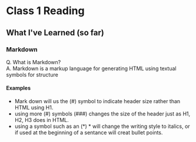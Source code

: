 # Class 1 Reading

## What I've Learned (so far)

### Markdown
Q. What is Markdown?  
A. Markdown is a markup language for generating HTML using textual symbols for structure

#### Examples
* Mark down will us the (#) symbol to indicate header size rather than HTML using H1.
* using more (#) symbols (###) changes the size of the header just as H1, H2, H3 does in HTML.
* using a symbol such as an (*) * will change the writing style to italics, or if used at the beginning of a sentance will creat bullet points.

